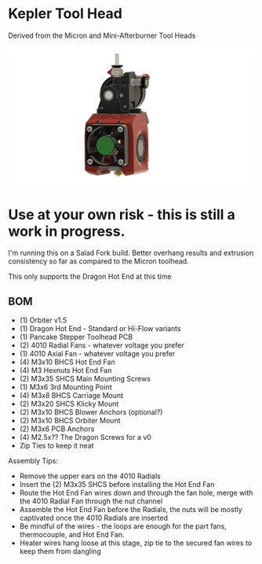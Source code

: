 # Kepler Tool Head

Derived from the Micron and Mini-Afterburner Tool Heads

![Kepler](Kepler_v10.png)

# Use at your own risk - this is still a work in progress.

I'm running this on a Salad Fork build. Better overhang results and extrusion consistency so far as compared to the Micron toolhead.

This only supports the Dragon Hot End at this time

## BOM

- (1) Orbiter v1.5
- (1) Dragon Hot End - Standard or Hi-Flow variants
- (1) Pancake Stepper Toolhead PCB
- (2) 4010 Radial Fans - whatever voltage you prefer
- (1) 4010 Axial Fan - whatever voltage you prefer
- (4) M3x10 BHCS Hot End Fan
- (4) M3 Hexnuts Hot End Fan
- (2) M3x35 SHCS Main Mounting Screws
- (1) M3x6 3rd Mounting Point
- (4) M3x8 BHCS Carriage Mount
- (2) M3x20 SHCS Klicky Mount
- (2) M3x10 BHCS Blower Anchors (optional?)
- (2) M3x10 BHCS Orbiter Mount
- (2) M3x6 PCB Anchors
- (4) M2.5x?? The Dragon Screws for a v0
- Zip Ties to keep it neat

Assembly Tips:
- Remove the upper ears on the 4010 Radials
- Insert the (2) M3x35 SHCS before installing the Hot End Fan
- Route the Hot End Fan wires down and through the fan hole, merge with the 4010 Radial Fan through the nut channel
- Assemble the Hot End Fan before the Radials, the nuts will be mostly captivated once the 4010 Radials are inserted
- Be mindful of the wires - the loops are enough for the part fans, thermocouple, and Hot End Fan.
- Heater wires hang loose at this stage, zip tie to the secured fan wires to keep them from dangling
